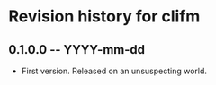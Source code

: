 # Revision history for clifm

## 0.1.0.0  -- YYYY-mm-dd

* First version. Released on an unsuspecting world.
